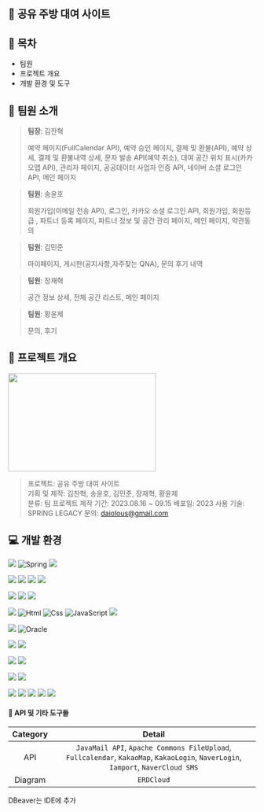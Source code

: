 ## :fork_and_knife: 공유 주방 대여 사이트

## :open_file_folder: 목차
* 팀원
* 프로젝트 개요
* 개발 환경 및 도구

## :speech_balloon: 팀원 소개
><p><strong>팀장</strong>: 김찬혁</p>
>예약 페이지(FullCalendar API), 예약 승인 페이지, 결제 및 환불(API), 예약 상세, 결제 및 환불내역 상세, 문자 발송 API(예약 취소), 대여 공간 위치 표시(카카오맵 API), 관리자 페이지, 공공데이터 사업자 인증 API, 네이버 소셜 로그인 API, 메인 페이지

><p><strong>팀원</strong>: 송윤호</p>
>회원가입(이메일 전송 API), 로그인, 카카오 소셜 로그인 API, 회원가입, 회원등급 , 파트너 등록 페이지, 파트너 정보 및 공간 관리 페이지, 메인 페이지, 약관동의

><p><strong>팀원</strong>: 김민준</p>
>마이페이지, 게시판(공지사항,자주찾는 QNA), 문의 후기 내역

><p><strong>팀원</strong>: 장재혁</p>
>공간 정보 상세, 전체 공간 리스트, 메인 페이지

><p><strong>팀원</strong>: 황윤제</p>
>문의, 후기

## :date: 프로젝트 개요
<img src="https://github.com/Hamelen/GDJ68_Kitchen/assets/132668682/0add8122-35b4-48f3-9cfd-1b4751242619" width="300" height="200" style="max-width: 100%; margin:auto;"/>

>프로젝트: 공유 주방 대여 사이트 <br>
>기획 및 제작: 김찬혁, 송윤호, 김민준, 장재혁, 황윤제 <br>
>분류: 팀 프로젝트
>제작 기간: 2023.08.16 ~ 09.15
>배포일: 2023
>사용 기술: SPRING LEGACY
>문의: daiolous@gmail.com

## :computer: 개발 환경
<img src="https://img.shields.io/badge/Framework-%23121011?style=for-the-badge"> <img alt="Spring" src ="https://img.shields.io/badge/spring-%236DB33F.svg?style=for-the-badge&logo=spring&logoColor=white"/> <img src="https://img.shields.io/badge/bootstrap-%238511FA.svg?style=for-the-badge&logo=bootstrap&logoColor=white"/>

<img src="https://img.shields.io/badge/library-%23121011?style=for-the-badge"> <img src="https://img.shields.io/badge/jquery-%230769AD.svg?style=for-the-badge&logo=jquery&logoColor=white"/> <img src="https://img.shields.io/badge/sweetalert-FF3850?style=for-the-badge"/> <img src="https://img.shields.io/badge/lombok-46E3B7?style=for-the-badge"/>


<img src="https://img.shields.io/badge/IDE-%23121011?style=for-the-badge"> <img src="https://img.shields.io/badge/Eclipse-FE7A16.svg?style=for-the-badge&logo=Eclipse&logoColor=white"/> <img src="https://img.shields.io/badge/Visual%20Studio%20Code-0078d7.svg?style=for-the-badge&logo=visual-studio-code&logoColor=white"/>

<img src="https://img.shields.io/badge/Language-%23121011?style=for-the-badge"> <img alt="Html" src ="https://img.shields.io/badge/HTML5-E34F26.svg?&style=for-the-badge&logo=HTML5&logoColor=white"/> <img alt="Css" src ="https://img.shields.io/badge/CSS3-1572B6.svg?&style=for-the-badge&logo=CSS3&logoColor=white"/> <img alt="JavaScript" src ="https://img.shields.io/badge/JavaScriipt-F7DF1E.svg?&style=for-the-badge&logo=JavaScript&logoColor=black"/> <img src="https://img.shields.io/badge/java-%23ED8B00?style=for-the-badge&logo=openjdk&logoColor=white"> 

<img src="https://img.shields.io/badge/DB-%23121011?style=for-the-badge"> <img alt="Oracle" src="https://img.shields.io/badge/Oracle-F80000?style=for-the-badge&logo=oracle&logoColor=white"/> 

<img src="https://img.shields.io/badge/server-%23121011?style=for-the-badge"> <img src="https://img.shields.io/badge/apache%20tomcat-%23F8DC75.svg?style=for-the-badge&logo=apache-tomcat&logoColor=black"/>

<img src="https://img.shields.io/badge/OS-%23121011?style=for-the-badge"> <img src="https://img.shields.io/badge/Windows-0078D6?style=for-the-badge&logo=windows&logoColor=white"/>

<img src="https://img.shields.io/badge/hosting-%23121011?style=for-the-badge"> <img src="https://img.shields.io/badge/AWS-%23FF9900.svg?style=for-the-badge&logo=amazon-aws&logoColor=white"/>

<img src="https://img.shields.io/badge/other-%23121011?style=for-the-badge"> <img src="https://img.shields.io/badge/docker-%230db7ed.svg?style=for-the-badge&logo=docker&logoColor=white"/> <img src="https://img.shields.io/badge/Slack-4A154B?style=for-the-badge&logo=slack&logoColor=white"/> <img src="https://img.shields.io/badge/github-%23121011.svg?style=for-the-badge&logo=github&logoColor=white"/> <img src="https://img.shields.io/badge/Notion-%23000000.svg?style=for-the-badge&logo=notion&logoColor=white"/> 

#### :hammer: API 및 기타 도구들
Category| Detail
:--:|:--:
API | ```JavaMail API```, ```Apache Commons FileUpload```, ```Fullcalendar```, ```KakaoMap```, ```KakaoLogin```, ```NaverLogin```, ```Iamport```, ```NaverCloud SMS```
Diagram | ```ERDCloud```

DBeaver는 IDE에 추가
